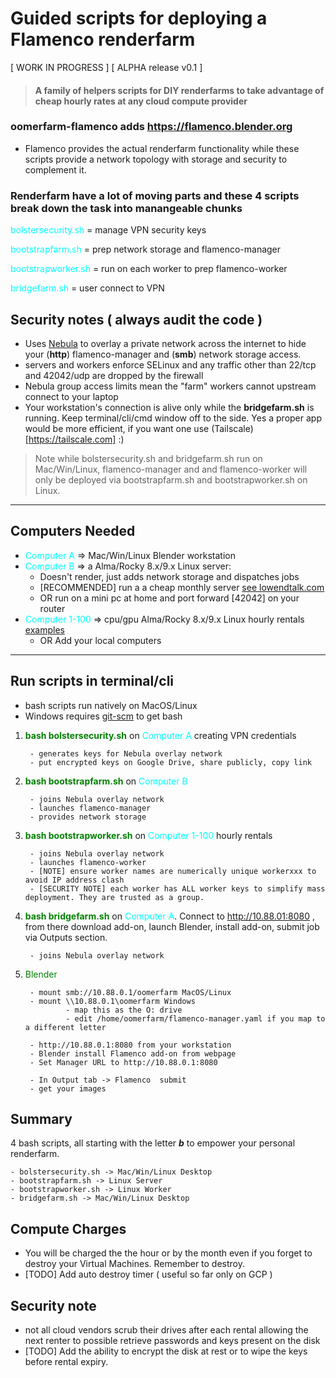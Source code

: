 # Guided scripts for deploying a Flamenco renderfarm 

[ WORK IN PROGRESS ]
[ ALPHA release v0.1 ]

>#### A family of helpers scripts for DIY renderfarms to take advantage of cheap hourly rates at any cloud compute provider

### oomerfarm-flamenco adds https://flamenco.blender.org
- Flamenco provides the actual renderfarm functionality while these scripts provide a network topology with storage and security to complement it.

### Renderfarm have a lot of moving parts and these 4 scripts break down the task into manangeable chunks

<span style="color:cyan;">bolstersecurity.sh</span> = manage VPN security keys

<span style="color:cyan;">bootstrapfarm.sh</span> = prep network storage and flamenco-manager

<span style="color:cyan;">bootstrapworker.sh</span> = run on each worker to prep flamenco-worker

<span style="color:cyan;">bridgefarm.sh</span> = user connect to VPN

## Security notes ( always audit the code )

- Uses [Nebula](https://github.com/slackhq/nebula) to overlay a private network across the internet to hide your (**http**)  flamenco-manager and (**smb**) network storage access.
- servers and workers enforce SELinux and any traffic other than 22/tcp and 42042/udp are dropped by the firewall
- Nebula group access limits mean the "farm" workers cannot upstream connect to your laptop
- Your workstation's connection is alive only while the **bridgefarm.sh** is running. Keep terminal/cli/cmd window off to the side. Yes a proper app would be more efficient, if you want one use (Tailscale)[https://tailscale.com] :)

> Note while bolstersecurity.sh and bridgefarm.sh run on Mac/Win/Linux, flamenco-manager and and flamenco-worker will only be deployed via bootstrapfarm.sh and bootstrapworker.sh on Linux.

---
## Computers Needed
- <span style="color:cyan;">Computer A</span> => Mac/Win/Linux Blender workstation
- <span style="color:cyan;">Computer B</span> => a Alma/Rocky 8.x/9.x Linux server: 
    - Doesn't render, just adds network storage and dispatches jobs
    - [RECOMMENDED] run a a cheap monthly server [see lowendtalk.com](https://lowendtalk.com/categories/offers)
    - OR run on a mini pc at home and port forward [42042] on your router 
- <span style="color:cyan;">Computer 1-100</span> => cpu/gpu Alma/Rocky 8.x/9.x Linux hourly rentals [examples](https://tensordock.com/)
    - OR Add your local computers 
---

## Run scripts in terminal/cli 
- bash scripts run natively on MacOS/Linux
- Windows requires [git-scm](https://git-scm.com) to get bash

1. <span style="color:green;">**bash bolstersecurity.sh**</span> on <span style="color:cyan;">Computer A</span> creating VPN credentials  

        - generates keys for Nebula overlay network
        - put encrypted keys on Google Drive, share publicly, copy link
2. <span style="color:green;">**bash bootstrapfarm.sh**</span> on <span style="color:cyan;">Computer B</span>
        
        - joins Nebula overlay network
        - launches flamenco-manager
        - provides network storage 
3. <span style="color:green;">**bash bootstrapworker.sh**</span> on <span style="color:cyan;">Computer 1-100</span> hourly rentals

        - joins Nebula overlay network
        - launches flamenco-worker
        - [NOTE] ensure worker names are numerically unique workerxxx to avoid IP address clash
        - [SECURITY NOTE] each worker has ALL worker keys to simplify mass deployment. They are trusted as a group. 

4. <span style="color:green;">**bash bridgefarm.sh**</span> on <span style="color:cyan;">Computer A</span>. Connect to http://10.88.01:8080 , from there download add-on, launch Blender, install add-on, submit job via Outputs section. 
        
        - joins Nebula overlay network
5. <span style="color:green;">Blender</span> 

        - mount smb://10.88.0.1/oomerfarm MacOS/Linux
        - mount \\10.88.0.1\oomerfarm Windows
                - map this as the O: drive
                - edit /home/oomerfarm/flamenco-manager.yaml if you map to a different letter 

        - http://10.88.0.1:8080 from your workstation
        - Blender install Flamenco add-on from webpage
        - Set Manager URL to http://10.88.0.1:8080 

        - In Output tab -> Flamenco  submit 
        - get your images


## Summary

4 bash scripts, all starting with the letter ***b*** to empower your personal renderfarm.

    - bolstersecurity.sh -> Mac/Win/Linux Desktop
    - bootstrapfarm.sh -> Linux Server
    - bootstrapworker.sh -> Linux Worker
    - bridgefarm.sh -> Mac/Win/Linux Desktop




## Compute Charges
- You will be charged the the hour or by the month even if you forget to destroy your Virtual Machines. Remember to destroy.
- [TODO] Add auto destroy timer ( useful so far only on GCP )

## Security note
- not all cloud vendors scrub their drives after each rental allowing the next renter to possible retrieve passwords and keys present on the disk
- [TODO] Add the ability to encrypt the disk at rest or to wipe the keys before rental expiry. 